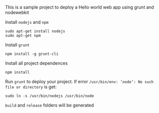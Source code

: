 This is a sample project to deploy a Hello world web app using grunt and nodewebkit


Install `nodejs` and `npm`

	sudo apt-get install nodejs
	sudo apt-get npm

Install `grunt`

	npm install -g grunt-cli

Install all project dependences

	npm install

Run `grunt` to deploy your project. If error `/usr/bin/env: ‘node’: No such file
or directory` is get:

	sudo ln -s /usr/bin/nodejs /usr/bin/node

`build` and `release` folders will be generated


